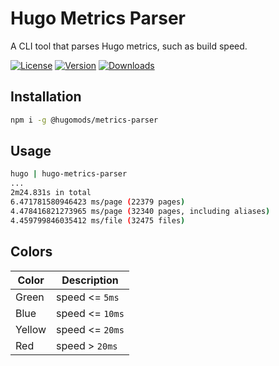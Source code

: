 # Hugo Metrics Parser

A CLI tool that parses Hugo metrics, such as build speed.

[![License](https://flat.badgen.net/github/license/hugomods/metrics-parser)](https://github.com/hugomods/metrics-parser/blob/main/LICENSE)
[![Version](https://flat.badgen.net/npm/v/@hugomods/metrics-parser)](https://www.npmjs.com/package/@hugomods/metrics-parser)
[![Downloads](https://flat.badgen.net/npm/dt/@hugomods/metrics-parser)](https://www.npmjs.com/package/@hugomods/metrics-parser)

## Installation

```sh
npm i -g @hugomods/metrics-parser
```

## Usage

```sh
hugo | hugo-metrics-parser
...
2m24.831s in total
6.471781580946423 ms/page (22379 pages)
4.478416821273965 ms/page (32340 pages, including aliases)
4.459799846035412 ms/file (32475 files)
```

## Colors

| Color  | Description     |
| ------ | --------------- |
| Green  | speed <= `5ms`  |
| Blue   | speed <= `10ms` |
| Yellow | speed <= `20ms` |
| Red    | speed > `20ms`  |
